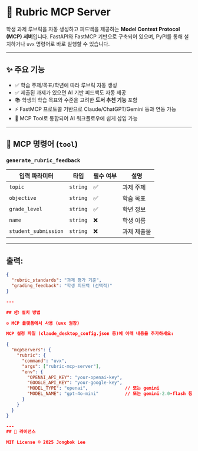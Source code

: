 # 📘 Rubric MCP Server

학생 과제 루브릭을 자동 생성하고 피드백을 제공하는 **Model Context Protocol (MCP) 서버**입니다. FastAPI와 FastMCP 기반으로 구축되어 있으며, PyPI를 통해 설치하거나 `uvx` 명령어로 바로 실행할 수 있습니다.

---

## ✨ 주요 기능

- ✅ 학습 주제/목표/학년에 따라 루브릭 자동 생성
- ✅ 제출된 과제가 있으면 AI 기반 피드백도 자동 제공
- 📚 학생의 학습 목표와 수준을 고려한 **도서 추천 기능** 포함
- ⚡ FastMCP 프로토콜 기반으로 Claude/ChatGPT/Gemini 등과 연동 가능
- 🧩 MCP Tool로 통합되어 AI 워크플로우에 쉽게 삽입 가능

---

## 🧰 MCP 명령어 (`tool`)

### `generate_rubric_feedback`

| 입력 파라미터              | 타입       | 필수 여부 | 설명     |
| -------------------- | -------- | ----- | ------ |
| `topic`              | `string` | ✅     | 과제 주제  |
| `objective`          | `string` | ✅     | 학습 목표  |
| `grade_level`        | `string` | ✅     | 학년 정보  |
| `name`               | `string` | ❌     | 학생 이름  |
| `student_submission` | `string` | ❌     | 과제 제출물 |

---

## **출력:**

```json
{
  "rubric_standards": "과제 평가 기준",
  "grading_feedback": "학생 피드백 (선택적)"
}

---

## 📦 설치 방법

⚙️ MCP 플랫폼에서 사용 (uvx 권장)

MCP 설정 파일 (claude_desktop_config.json 등)에 아래 내용을 추가하세요:

{
  "mcpServers": {
    "rubric": {
      "command": "uvx",
      "args": ["rubric-mcp-server"],
      "env": {
        "OPENAI_API_KEY": "your-openai-key",
        "GOOGLE_API_KEY": "your-google-key",
        "MODEL_TYPE": "openai",              // 또는 gemini
        "MODEL_NAME": "gpt-4o-mini"          // 또는 gemini-2.0-flash 등
      }
    }
  }
}

---
## 📄 라이선스

MIT License © 2025 Jongbok Lee